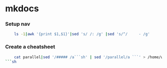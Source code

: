 # mkdocs

### Setup nav
```sh
    ls -1|awk '{print $1,$1}'|sed 's/ /: /g' |sed 's/^/     - /g'
```

### Create a cheatsheet
```sh
    cat parallel|sed '/##### /a```sh' | sed '/parallel/a ```' > /home/wuseman/m/docs/src/markdown/linux/parallel.md
```sh